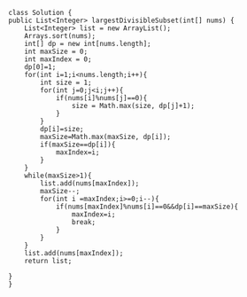     class Solution {
    public List<Integer> largestDivisibleSubset(int[] nums) {
        List<Integer> list = new ArrayList();
        Arrays.sort(nums);
        int[] dp = new int[nums.length];
        int maxSize = 0;
        int maxIndex = 0;
        dp[0]=1;
        for(int i=1;i<nums.length;i++){
            int size = 1;
            for(int j=0;j<i;j++){
                if(nums[i]%nums[j]==0){
                    size = Math.max(size, dp[j]+1);
                }
            }
            dp[i]=size;
            maxSize=Math.max(maxSize, dp[i]);
            if(maxSize==dp[i]){
                maxIndex=i;
            }
        }
        while(maxSize>1){
            list.add(nums[maxIndex]);
            maxSize--;
            for(int i =maxIndex;i>=0;i--){
                if(nums[maxIndex]%nums[i]==0&&dp[i]==maxSize){
                    maxIndex=i;
                    break;
                }
            }            
        }
        list.add(nums[maxIndex]);        
        return list;

    }
    }
